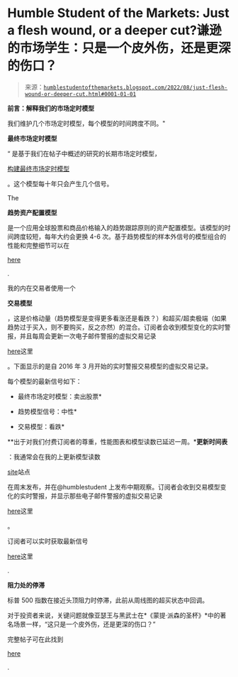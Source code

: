 <!--yml

category: 未分类

date: 2024-05-18 01:40:25

-->

# Humble Student of the Markets: Just a flesh wound, or a deeper cut?谦逊的市场学生：只是一个皮外伤，还是更深的伤口？

> 来源：[`humblestudentofthemarkets.blogspot.com/2022/08/just-flesh-wound-or-deeper-cut.html#0001-01-01`](https://humblestudentofthemarkets.blogspot.com/2022/08/just-flesh-wound-or-deeper-cut.html#0001-01-01)

**前言：解释我们的市场定时模型**

我们维护几个市场定时模型，每个模型的时间跨度不同。"

**最终市场定时模型**

“ 是基于我们在帖子中概述的研究的长期市场定时模型，

[构建最终市场定时模型](https://humblestudentofthemarkets.com/2016/01/26/building-the-ultimate-market-timing-model/)

。这个模型每十年只会产生几个信号。

The

**趋势资产配置模型**

是一个应用全球股票和商品价格输入的趋势跟踪原则的资产配置模型。该模型的时间跨度较短，每年大约会更换 4-6 次。基于趋势模型的样本外信号的模型组合的性能和完整细节可以在

[here](https://humblestudentofthemarkets.com/trend-model-report-card/)

.

我的内在交易者使用一个

**交易模型**

，这是价格动量（趋势模型是变得更多看涨还是看跌？）和超买/超卖极端（如果趋势过于买入，则不要购买，反之亦然）的混合。订阅者会收到模型变化的实时警报，并且每周会更新一次电子邮件警报的虚拟交易记录

[here](https://humblestudentofthemarkets.com/trading-track-record/)这里

。下面显示的是自 2016 年 3 月开始的实时警报交易模型的虚拟交易记录。

每个模型的最新信号如下：

+   最终市场定时模型：卖出股票*

+   趋势模型信号：中性*

+   交易模型：看跌*

**出于对我们付费订阅者的尊重，性能图表和模型读数已延迟一周。***更新时间表**

：我通常会在我的上更新模型读数

[site](https://humblestudentofthemarkets.com/)站点

在周末发布，并在@humblestudent 上发布中期观察。订阅者会收到交易模型变化的实时警报，并显示那些电子邮件警报的虚拟交易记录

[here](https://humblestudentofthemarkets.com/trading-track-record/)这里

。

订阅者可以实时获取最新信号

[here](https://humblestudentofthemarkets.com/my-inner-trader/)这里

.

**阻力处的停滞**

标普 500 指数在接近头顶阻力时停滞，此前从周线图的超买状态中回调。

对于投资者来说，关键问题就像亚瑟王与黑武士在*《蒙提·派森的圣杯》*中的著名场景一样，“这只是一个皮外伤，还是更深的伤口？”

完整帖子可在此找到

[here](https://humblestudentofthemarkets.com/2022/08/21/just-a-flesh-wound-or-a-deeper-cut/)

.

